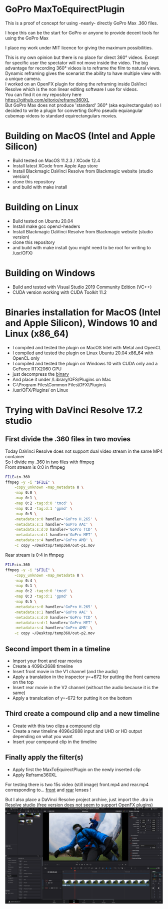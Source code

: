 # GoPro MaxToEquirectPlugin  
This is a proof of concept for using -nearly- directly GoPro Max .360 files.  

I hope this can be the start for GoPro or anyone to provide decent tools for using the GoPro Max  

I place my work under MIT licence for giving the maximum possibilities.  

This is my own opinion but there is no place for direct 360° videos. Except for specific user the spectator will not move inside the video. The big advantage for recording 360° videos is to reframe the film to natural views. Dynamic reframing gives the scenarist the ability to have multiple view with a unique camera.  
I worked on an OpenFX plugin for doing the reframing inside DaVinci Resolve which is the non linear editing software I use for videos.  
You can find it on my repository here https://github.com/eltorio/reframe360XL  
But GoPro Max does not produce 'standard' 360° (aka equirectangular) so I decided to write a plugin for converting GoPro pseudo equiangular cubemap videos to standard equirectangulars movies.  

# Building on MacOS (Intel and Apple Silicon)
* Build tested on MacOS 11.2.3 / XCode 12.4
* Install latest XCode from Apple App store
* Install Blackmagic DaVinci Resolve from Blackmagic website (studio version)
* clone this repository
* and build with make install

# Building on Linux
* Build tested on Ubuntu 20.04
* Install make gcc opencl-headers
* Install Blackmagic DaVinci Resolve from Blackmagic website (studio version)
* clone this repository
* and build with make install (you might need to be root for writing to /usr/OFX)

# Building on Windows  
* Build and tested with Visual Studio 2019 Community Edition (VC++)
* CUDA version working with CUDA Toolkit 11.2 

# Binaries installation for MacOS (Intel and Apple Silicon), Windows 10 and Linux (x86_64)
* I compiled and tested the plugin on MacOS Intel with Metal and OpenCL  
* I compiled and tested the plugin on Linux Ubuntu 20.04 x86_64 with OpenCL only
* I compiled and tested the plugin on Windows 10 with CUDA only and a GeForce RTX2060 GPU
* just decompress the [binary](https://github.com/eltorio/MaxToEquirectPlugin/raw/master/MaxToEquirectPlugin.ofx.bundle.zip)
* And place it under /Library/OFS/Plugins on Mac
* C:\Program Files\Common Files\OFX\Plugins\ 
* /usr/OFX/Plugins/ on Linux  

# Trying with DaVinci Resolve 17.2 studio
## First divide the .360 files in two movies
Today DaVinci Resolve does not support dual video stream in the same MP4 container  
So I divide my .360 in two files with ffmpeg  
Front stream is 0:0 in ffmpeg
````bash
FILE=in.360
ffmpeg -y -i "$FILE" \
    -copy_unknown -map_metadata 0 \
    -map 0:0 \
    -map 0:1 \
    -map 0:2 -tag:d:0 'tmcd' \
    -map 0:3 -tag:d:1 'gpmd' \
    -map 0:5 \
    -metadata:s:0 handler='GoPro H.265' \
    -metadata:s:1 handler='GoPro AAC' \
    -metadata:s:d:0 handler='GoPro TCD' \
    -metadata:s:d:1 handler='GoPro MET' \
    -metadata:s:4 handler='GoPro AMB' \
    -c copy ~/Desktop/temp360/out-p1.mov
````
Rear stream is 0:4 in ffmpeg
````bash
FILE=in.360
ffmpeg -y -i "$FILE" \
    -copy_unknown -map_metadata 0 \
    -map 0:4 \
    -map 0:1 \
    -map 0:2 -tag:d:0 'tmcd' \
    -map 0:3 -tag:d:1 'gpmd' \
    -map 0:5 \
    -metadata:s:0 handler='GoPro H.265' \
    -metadata:s:1 handler='GoPro AAC' \
    -metadata:s:d:0 handler='GoPro TCD' \
    -metadata:s:d:1 handler='GoPro MET' \
    -metadata:s:4 handler='GoPro AMB' \
    -c copy ~/Desktop/temp360/out-p2.mov

````
## Second import them in a timeline
* Import your front and rear movies
* Create a 4096x2688 timeline
* Insert front movie in the V1 channel (and the audio)
* Apply a translation in the inspector y=+672 for putting the front camera on the top
* Insert rear movie in the V2 channel (without the audio because it is the same)
* Apply a translcation of y=-672 for putting it on the bottom
## Third create a compound clip and a new timeline
* Create with this two clips a compound clip
* Create a new timeline 4096x2688 input and UHD or HD output depending on what you want  
* Insert your compound clip in the timeline
## Finally apply the filter(s)
* Apply first the MaxToEquirectPlugin on the newly inserted clip
* Apply Reframe360XL


For testing there is two 15s video (still image) front.mp4 and rear.mp4 corresponding to… [front](https://github.com/eltorio/MaxToEquirectPlugin/blob/master/SampleuseofMaxToEquirectPluginAndReframe360XL.dra/MediaFiles/front.mp4/?raw=true) and [rear](https://github.com/eltorio/MaxToEquirectPlugin/blob/master/SampleuseofMaxToEquirectPluginAndReframe360XL.dra/MediaFiles/rear.mp4/?raw=true) lenses !

But I also place a DaVinci Resolve project archive, just import the .dra in Resolve studio (free version does not seem to support OpenFX plugins)  
![screenshot](https://github.com/eltorio/MaxToEquirectPlugin/blob/master/SampleuseofMaxToEquirectPluginAndReframe360XL.dra/MediaFiles/screenshot.png/?raw=true)
